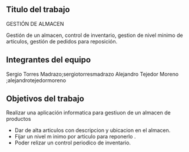 ﻿## Titulo del trabajo 
GESTIÓN DE ALMACEN

Gestión de  un  almacen, control de inventario, gestion de nivel minimo de articulos, gestión de pedidos para reposición.

## Integrantes del equipo
Sergio Torres Madrazo;sergiotorresmadrazo  Alejandro  Tejedor Moreno ;alejandrotejedormoreno


## Objetivos del trabajo 

Realizar una aplicación  informatica  para gestiuon de un almacen de productos

* Dar de alta articulos con descripcion y ubicacion en el almacen.
* Fijar un nivel m inimo por articulo para reponerlo .
* Poder relizar  un control periodico  de inventario.

